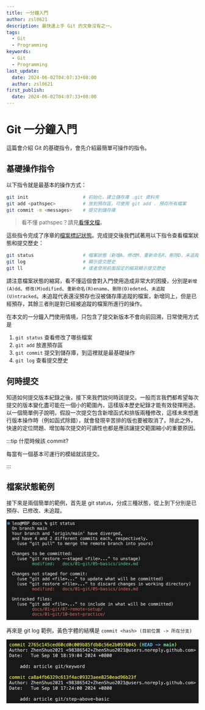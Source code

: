 ```yaml
---
title: 一分鐘入門
author: zsl0621
description: 最快速上手 Git 的文章沒有之一。
tags:
  - Git
  - Programming
keywords:
  - Git
  - Programming
last_update:
  date: 2024-06-02T04:07:33+08:00
  author: zsl0621
first_publish:
  date: 2024-06-02T04:07:33+08:00
---
```


# Git 一分鐘入門

這篇會介紹 Git 的基礎指令，會先介紹最簡單可操作的指令。

## 基礎操作指令

以下指令就是最基本的操作方式：

```sh
git init                    # 初始化，建立儲存庫 .git 資料夾
git add <pathspec>          # 放到預存區，可使用 git add . 預存所有檔案
git commit -m <messages>    # 提交到儲存庫
```

> 看不懂 pathspec？請見[看懂文檔](./preliminaries/read-git-docs)。

這些指令完成了序章的[檔案標記狀態](../git/preliminaries/basic-knowledge#概念)。完成提交後我們試著用以下指令查看檔案狀態和提交歷史：

```sh
git status                  # 檔案狀態（新增A、修改M、重新命名R、刪除D、未追蹤U）
git log                     # 顯示提交歷史
git ll                      # 或者使用前面設定的縮寫顯示提交歷史
```

請注意檔案狀態的縮寫，看不懂這個會對入門使用造成非常大的困擾，分別是`新增(A)dd`、`修改(M)odified`、`重新命名(R)ename`、`刪除(D)edeted`、`未追蹤(U)ntracked`。未追蹤代表還沒預存也沒被儲存庫追蹤的檔案，新增同上，但是已經預存，其餘三者則是對已經被追蹤的檔案所進行的操作。

在本文的一分鐘入門使用情境，只包含了提交新版本不會向前回溯，日常使用方式是

1. `git status` 查看修改了哪些檔案
2. `git add` 放進預存區
3. `git commit` 提交到儲存庫，到這裡就是最基礎操作
4. `git log` 查看提交歷史

## 何時提交

知道如何提交版本紀錄之後，接下來我們說何時該提交。一般而言我們都希望每次提交的版本變化盡可能在一個小的範圍內，這樣版本歷史紀錄才能有效發揮用途。以一個簡單例子說明，假設一次提交包含新增函式和排版兩種修改，這樣未來想進行版本操作時（例如函式除錯），就會發現辛苦排的版也要被取消了。除此之外，快速的定位問題、增加每次提交的可讀性也都是應該讓提交範圍縮小的重要原因。

:::tip 什麼時候該 commit?

每當有一個基本可運行的模組就該提交。

:::

## 檔案狀態範例

接下來是兩個簡單的範例，首先是 git status，分成三種狀態，從上到下分別是已預存、已修改、未追蹤。

![git status](data/git-status.webp "git status")

再來是 git log 範例，黃色字體的結構是 `commit <hash> (目前位置 -> 所在分支)`

![git log](data/git-log.webp "git log")
